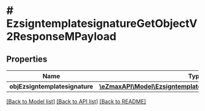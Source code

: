 # # EzsigntemplatesignatureGetObjectV2ResponseMPayload

## Properties

Name | Type | Description | Notes
------------ | ------------- | ------------- | -------------
**objEzsigntemplatesignature** | [**\eZmaxAPI\Model\EzsigntemplatesignatureResponseCompound**](EzsigntemplatesignatureResponseCompound.md) |  |

[[Back to Model list]](../../README.md#models) [[Back to API list]](../../README.md#endpoints) [[Back to README]](../../README.md)
